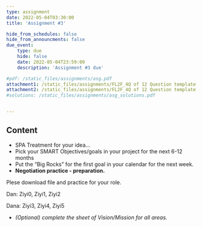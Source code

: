 ```yaml
---
type: assignment
date: 2022-05-04T03:30:00
title: 'Assignment #3'

hide_from_schedules: false
hide_from_announcments: false
due_event:
    type: due
    hide: false
    date: 2022-05-04T23:59:00
    description: 'Assignment #3 due'

#pdf: /static_files/assignments/asg.pdf
attachment1: /static_files/assignments/FL2F_4Q of 12 Question template.pptx
attachment2: /static_files/assignments/FL2F_4Q of 12 Question template.pptx
#solutions: /static_files/assignments/asg_solutions.pdf


---
```

## Content
- SPA Treatment for your idea…
- Pick your SMART Objectives/goals in your project for the next 6-12 months
- Put the “Big Rocks” for the first goal in your calendar for the next week.
- **Negotiation practice - preparation.**

Plese download file and practice for your role.

Dan:  Ziyi0, Ziyi1, Ziyi2

Dana: Ziyi3, Ziyi4, Ziyi5

- *(Optional) complete the sheet of Vision/Mission for all areas.*

